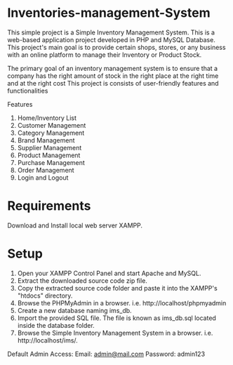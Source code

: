 # Inventories-management-System
This simple project is a Simple Inventory Management System. This is a web-based application project developed in PHP and MySQL Database. This project's main goal is to provide certain shops, stores, or any business with an online platform to manage their Inventory or Product Stock.

The primary goal of an inventory management system is to ensure that a company has the right amount of stock in the right place at the right time and at the right cost
This project is consists of user-friendly features and functionalities

Features 

1. Home/Inventory List
2. Customer Management
3. Category Management
4. Brand Management
5. Supplier Management
6. Product Management
7. Purchase Management
8. Order Management
9. Login and Logout

# Requirements
Download and Install local web server XAMPP.

# Setup 

1. Open your XAMPP Control Panel and start Apache and MySQL.
2. Extract the downloaded source code zip file.
3. Copy the extracted source code folder and paste it into the XAMPP's "htdocs" directory.
4. Browse the PHPMyAdmin in a browser. i.e. http://localhost/phpmyadmin
5. Create a new database naming ims_db.
6. Import the provided SQL file. The file is known as ims_db.sql located inside the database folder.
7. Browse the Simple Inventory Management System in a browser. i.e. http://localhost/ims/.

Default Admin Access:
Email: admin@mail.com
Password: admin123





